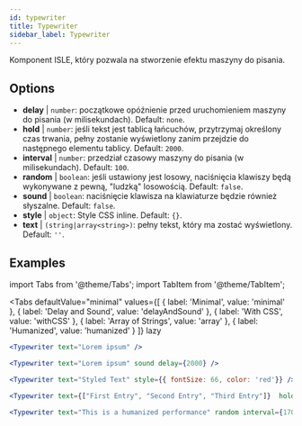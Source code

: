 ```yaml
---
id: typewriter 
title: Typewriter
sidebar_label: Typewriter
---
```


Komponent ISLE, który pozwala na stworzenie efektu maszyny do pisania.

## Options

* __delay__ | `number`: początkowe opóźnienie przed uruchomieniem maszyny do pisania (w milisekundach). Default: `none`.
* __hold__ | `number`: jeśli tekst jest tablicą łańcuchów, przytrzymaj określony czas trwania, pełny zostanie wyświetlony zanim przejdzie do następnego elementu tablicy. Default: `2000`.
* __interval__ | `number`: przedział czasowy maszyny do pisania (w milisekundach). Default: `100`.
* __random__ | `boolean`: jeśli ustawiony jest losowy, naciśnięcia klawiszy będą wykonywane z pewną, "ludzką" losowością. Default: `false`.
* __sound__ | `boolean`: naciśnięcie klawisza na klawiaturze będzie również słyszalne. Default: `false`.
* __style__ | `object`: Style CSS inline. Default: `{}`.
* __text__ | `(string|array<string>)`: pełny tekst, który ma zostać wyświetlony. Default: `''`.


## Examples

import Tabs from '@theme/Tabs';
import TabItem from '@theme/TabItem';

<Tabs
    defaultValue="minimal"
    values={[
        { label: 'Minimal', value: 'minimal' },
        { label: 'Delay and Sound', value: 'delayAndSound' },
        { label: 'With CSS', value: 'withCSS' },
        { label: 'Array of Strings', value: 'array' },
        { label: 'Humanized', value: 'humanized' }
    ]}
    lazy
>

<TabItem value="minimal">

```jsx live
<Typewriter text="Lorem ipsum" />
```

</TabItem>

<TabItem value="delayAndSound">

```jsx live
<Typewriter text="Lorem ipsum" sound delay={2000} />
```

</TabItem>

<TabItem value="withCSS">

```jsx live
<Typewriter text="Styled Text" style={{ fontSize: 66, color: 'red'}} />
```

</TabItem>

<TabItem value="array">

```jsx live
<Typewriter text={["First Entry", "Second Entry", "Third Entry"]}  hold={2000} />
```

</TabItem>

<TabItem value="humanized">

```jsx live
<Typewriter text="This is a humanized performance" random interval={170} />
```

</TabItem>

</Tabs>

